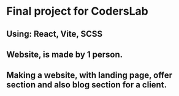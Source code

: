 # Final project for CodersLab

## Using: React, Vite, SCSS
## Website, is made by 1 person.

## Making a website, with landing page, offer section and also blog section for a client.
